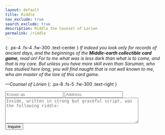 ```yaml
---
layout: default
title: Riddle
nav_exclude: true
search_exclude: true
description: Riddle the Counsel of Lorien 
permalink: /riddle
---
```


{: .px-4 .fs-4 .fw-300 .text-center }
<i>If indeed you look only for records of ancient days, and the beginnings of the <b>Middle-earth collectible card game</b>, read on! For to me what was is less dark than what is to come, and that is my care. But unless you have more skill even than Saruman, who has studied here long, you will find naught that is not well known to me, who am master of the lore of this card game.</i>

<i>—Counsel of Lórien</i>
{: .px-8 .fs-5 .fw-300 .text-right }

<form method="post" action="https://forms.un-static.com/forms/870c9fca8c1e2d184592d226cb8a21c725eed1a1">
  <input type="search" name="name" placeholder="Known as" required>
  <input type="email" name="email" placeholder="Address" required>
  <textarea name="message" placeholder="Inside, written in strong but graceful script, was the following riddle:" cols="50" rows="5" required></textarea>
  <br>
  <button type="submit" class="btn">Inquire</button>
</form>
